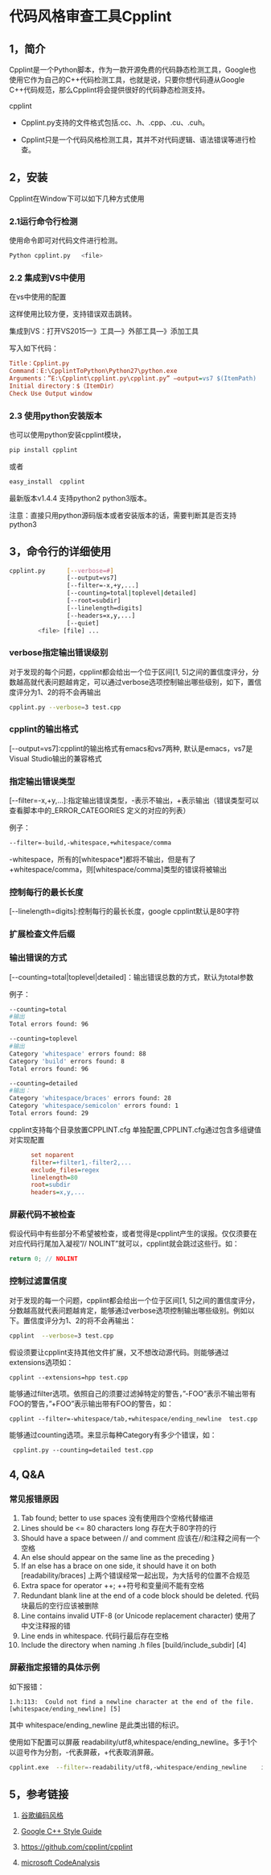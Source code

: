 # 代码风格审查工具Cpplint



## **1，简介**

Cpplint是一个Python脚本，作为一款开源免费的代码静态检测工具，Google也使用它作为自己的C++代码检测工具，也就是说，只要你想代码遵从Google C++代码规范，那么Cpplint将会提供很好的代码静态检测支持。

cpplint

- Cpplint.py支持的文件格式包括.cc、.h、.cpp、.cu、.cuh。

- Cpplint只是一个代码风格检测工具，其并不对代码逻辑、语法错误等进行检查。

  

## 2，安装

Cpplint在Window下可以如下几种方式使用

### 2.1运行命令行检测

使用命令即可对代码文件进行检测。

```bash
Python cpplint.py   <file>
```

### 2.2 集成到VS中使用

在vs中使用的配置

这样使用比较方便，支持错误双击跳转。

集成到VS：打开VS2015—》工具—》外部工具—》添加工具

写入如下代码：

```ini
Title：Cpplint.py
Command：E:\CpplintToPython\Python27\python.exe
Arguments：”E:\Cpplint\cpplint.py\cpplint.py” –output=vs7 $(ItemPath)
Initial directory：$（ItemDir）
Check Use Output window
```

### 2.3 使用python安装版本

也可以使用python安装cpplint模块，

```bash
pip install cpplint 
```

或者

```bash
easy_install  cpplint
```

最新版本v1.4.4  支持python2 python3版本。



注意：直接只用python源码版本或者安装版本的话，需要判断其是否支持python3

## 3，命令行的详细使用



```bash
cpplint.py    	[--verbose=#] 
				[--output=vs7] 
				[--filter=-x,+y,...]
                [--counting=total|toplevel|detailed] 
                [--root=subdir]
                [--linelength=digits] 
                [--headers=x,y,...]
                [--quiet]
        <file> [file] ...
```

### verbose指定输出错误级别

[--verbose=#]: 指定输出的错误级别

对于发现的每个问题，cpplint都会给出一个位于区间[1, 5]之间的置信度评分，分数越高就代表问题越肯定，可以通过verbose选项控制输出哪些级别，如下，置信度评分为1、2的将不会再输出

```bash
cpplint.py --verbose=3 test.cpp 
```

### cpplint的输出格式

[--output=vs7]:cpplint的输出格式有emacs和vs7两种, 默认是emacs，vs7是Visual Studio输出的兼容格式

### 指定输出错误类型

[--filter=-x,+y,...]:指定输出错误类型，-表示不输出，+表示输出（错误类型可以查看脚本中的_ERROR_CATEGORIES 定义的对应的列表）

例子：

```bash
--filter=-build,-whitespace,+whitespace/comma
```

-whitespace，所有的[whitespace*]都将不输出，但是有了+whitespace/comma，则[whitespace/comma]类型的错误将被输出

### 控制每行的最长长度

[--linelength=digits]:控制每行的最长长度，google cpplint默认是80字符

### 扩展检查文件后缀

[--headers=x,y,...]:扩展检查的文件的后缀

### 输出错误的方式

 [--counting=total|toplevel|detailed]：输出错误总数的方式，默认为total参数

例子：

```bash
--counting=total
#输出
Total errors found: 96
```



```bash
--counting=toplevel
#输出
Category 'whitespace' errors found: 88
Category 'build' errors found: 8
Total errors found: 96
```

```bash
--counting=detailed
#输出：
Category 'whitespace/braces' errors found: 28
Category 'whitespace/semicolon' errors found: 1
Total errors found: 29 
```


cpplint支持每个目录放置CPPLINT.cfg 单独配置,CPPLINT.cfg通过包含多组键值对实现配置

```ini
	  set noparent
      filter=+filter1,-filter2,...
      exclude_files=regex
      linelength=80
      root=subdir
      headers=x,y,...
```



### 屏蔽代码不被检查

假设代码中有些部分不希望被检查，或者觉得是cpplint产生的误报。仅仅须要在对应代码行尾加入凝视”// NOLINT”就可以，cpplint就会跳过这些行。如：

```c++
return 0; // NOLINT
```



### 控制过滤置信度

对于发现的每一个问题，cpplint都会给出一个位于区间[1, 5]之间的置信度评分，分数越高就代表问题越肯定，能够通过verbose选项控制输出哪些级别。例如以下。置信度评分为1、2的将不会再输出：

```bash
cpplint  --verbose=3 test.cpp
```





假设须要让cpplint支持其他文件扩展，又不想改动源代码。则能够通过extensions选项如：

`cpplint --extensions=hpp test.cpp`



能够通过filter选项。依照自己的须要过滤掉特定的警告，”-FOO”表示不输出带有FOO的警告，”+FOO”表示输出带有FOO的警告，如：

`cpplint --filter=-whitespace/tab,+whitespace/ending_newline  test.cpp`

能够通过counting选项。来显示每种Category有多少个错误，如：

` cpplint.py --counting=detailed test.cpp`

## 4, Q&A

### 常见报错原因

1. Tab found; better to use spaces 没有使用四个空格代替缩进
2. Lines should be <= 80 characters long 存在大于80字符的行
3. Should have a space between // and comment 应该在//和注释之间有一个空格
4. An else should appear on the same line as the preceding }
5. If an else has a brace on one side, it should have it on both [readability/braces] 上两个错误经常一起出现，为大括号的位置不合规范
6. Extra space for operator ++; ++符号和变量间不能有空格
7. Redundant blank line at the end of a code block should be deleted. 代码块最后的空行应该被删除
8. Line contains invalid UTF-8 (or Unicode replacement character) 使用了中文注释报的错
9. Line ends in whitespace. 代码行最后存在空格
10. Include the directory when naming .h files  [build/include_subdir] [4] 

### 屏蔽指定报错的具体示例

如下报错：

```
1.h:113:  Could not find a newline character at the end of the file.  [whitespace/ending_newline] [5]
```

其中 whitespace/ending_newline 是此类出错的标识。

使用如下配置可以屏蔽 readability/utf8,whitespace/ending_newline。多于1个以逗号作为分割，-代表屏蔽，+代表取消屏蔽。

```bash
cpplint.exe  --filter=-readability/utf8,-whitespace/ending_newline    info.h
```





## 5，参考链接

1. [谷歌编码风格](https://zh-google-styleguide.readthedocs.io/en/latest/google-cpp-styleguide/contents/)
2. [Google C++ Style Guide](https://google.github.io/styleguide/cppguide.html)
3. https://github.com/cpplint/cpplint

4. [microsoft CodeAnalysis](http://microsoft.github.io/CodeAnalysis/)